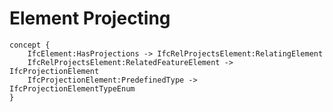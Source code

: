Element Projecting
==================



```
concept {
    IfcElement:HasProjections -> IfcRelProjectsElement:RelatingElement
    IfcRelProjectsElement:RelatedFeatureElement -> IfcProjectionElement
    IfcProjectionElement:PredefinedType -> IfcProjectionElementTypeEnum
}
```
